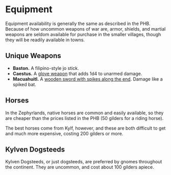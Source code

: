 # Equipment

Equipment availability is generally the same as described in the PHB. Because of how uncommon weapons of war are, armor, shields, and martial weapons are seldom available for purchase in the smaller villages, though they will be readily available in towns.

## Unique Weapons

- **Baston.** A filipino-style jo stick.
- **Caestus.** A [glove weapon](https://www.google.com/search?q=caestus+glove&tbm=isch) that adds 1d4 to unarmed damage.
- **Macuahuitl.** A [wooden sword with spikes along the end](https://www.google.com/search?q=macuahuitl&tbm=isch).  Damage like a spiked bat.

## Horses

In the Zephyrlands, native horses are common and easily available, so they are cheaper than the prices listed in the PHB (50 gilders for a riding horse).

The best horses come from Kylf, however, and these are both difficult to get and much more expensive, costing 200 gilders or more.

## Kylven Dogsteeds

Kylven Dogsteeds, or just dogsteeds, are preferred by gnomes throughout the continent.  They are uncommon, and cost about 100 gilders apiece.

